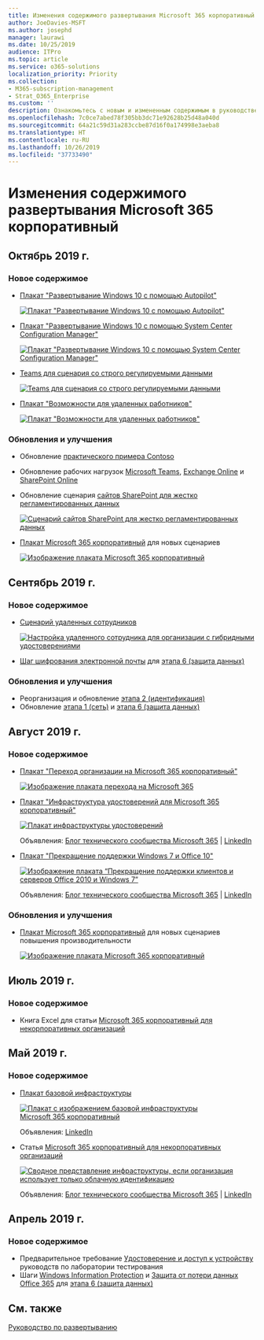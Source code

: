 ```yaml
---
title: Изменения содержимого развертывания Microsoft 365 корпоративный
author: JoeDavies-MSFT
ms.author: josephd
manager: laurawi
ms.date: 10/25/2019
audience: ITPro
ms.topic: article
ms.service: o365-solutions
localization_priority: Priority
ms.collection:
- M365-subscription-management
- Strat_O365_Enterprise
ms.custom: ''
description: Ознакомьтесь с новым и измененным содержимым в руководстве по развертыванию Microsoft 365.
ms.openlocfilehash: 7c0ce7abed78f305bb3dc71e92628b25d48a040d
ms.sourcegitcommit: 64a21c59d31a283ccbe87d16f0a174998e3aeba8
ms.translationtype: HT
ms.contentlocale: ru-RU
ms.lasthandoff: 10/26/2019
ms.locfileid: "37733490"
---
```

# <a name="changes-to-microsoft-365-enterprise-deployment-content"></a>Изменения содержимого развертывания Microsoft 365 корпоративный

## <a name="october-2019"></a>Октябрь 2019 г.

### <a name="new-content"></a>Новое содержимое 

- [Плакат "Развертывание Windows 10 с помощью Autopilot"](windows10-deploy-autopilot.md) 

  [![Плакат "Развертывание Windows 10 с помощью Autopilot"](./media/windows10-deploy-autopilot/windows10-autopilot-flowchart.png)](https://opdhsblobprod04.blob.core.windows.net/contents/d0d41f25ce48460387a79ace64acad6b/d00f8fc01db0b512e4953663c8331588?sv=2015-04-05&sr=b&sig=bfzlEl8SrShCQyj8E2QUf6LJfxlKre6ortODE4qHjrc%3D&st=2019-10-24T22%3A18%3A33Z&se=2019-10-25T22%3A28%3A33Z&sp=r)

- [Плакат "Развертывание Windows 10 с помощью System Center Configuration Manager"](windows10-deploy-inplaceupgrade.md)

  [![Плакат "Развертывание Windows 10 с помощью System Center Configuration Manager"](./media/windows10-deploy-inplaceupgrade/windows10-deployment-config-manager.png)](https://opdhsblobprod04.blob.core.windows.net/contents/d0d41f25ce48460387a79ace64acad6b/810b475c713ebb3ad65d13746940ef91?sv=2015-04-05&sr=b&sig=tKD38RgLAoOCAWJ5ppEbLevBAHk7KHtWrXldy2Jl6mY%3D&st=2019-10-24T22%3A16%3A08Z&se=2019-10-25T22%3A26%3A08Z&sp=r)

- [Teams для сценария со строго регулируемыми данными](secure-teams-highly-regulated-data-scenario.md)

  [![Teams для сценария со строго регулируемыми данными](./media/secure-teams-highly-regulated-data-scenario/secure-team-final.png)](secure-teams-highly-regulated-data-scenario.md)

- [Плакат "Возможности для удаленных работников"](empower-people-to-work-remotely.md#poster)

  [![Плакат "Возможности для удаленных работников"](./media/empower-people-to-work-remotely/empower-remote-workers-poster-half.png)](media/empower-people-to-work-remotely/empower-remote-workers-scenario.pdf) 
 

### <a name="updates-and-enhancements"></a>Обновления и улучшения

- Обновление [практического примера Contoso](contoso-case-study.md)
- Обновление рабочих нагрузок [Microsoft Teams](teams-workload.md), [Exchange Online](exchangeonline-workload.md) и [SharePoint Online](sharepoint-online-onedrive-workload.md)
- Обновление сценария [сайтов SharePoint для жестко регламентированных данных](teams-sharepoint-online-sites-highly-regulated-data.md)
 
  [![Сценарий сайтов SharePoint для жестко регламентированных данных](./media/teams-sharepoint-online-sites-highly-regulated-data/end-to-end-configuration.png)](teams-sharepoint-online-sites-highly-regulated-data.md)

- [Плакат Microsoft 365 корпоративный](microsoft-365-overview.md#get-the-big-picture) для новых сценариев 

  [![Изображение плаката Microsoft 365 корпоративный](./media/m365-poster/m365e-poster.png)](media/m365-poster/Microsoft365Enterprise.pdf)

## <a name="september-2019"></a>Сентябрь 2019 г.

### <a name="new-content"></a>Новое содержимое 

- [Сценарий удаленных сотрудников](empower-people-to-work-remotely.md)

  [![Настройка удаленного сотрудника для организации с гибридными удостоверениями](./media/empower-people-to-work-remotely/remote-workers-hybrid.png)](empower-people-to-work-remotely.md) 
 
- [Шаг шифрования электронной почты](infoprotect-email-encryption.md) для [этапа 6 (защита данных)](infoprotect-infrastructure.md)

### <a name="updates-and-enhancements"></a>Обновления и улучшения

- Реорганизация и обновление [этапа 2 (идентификация)](identity-infrastructure.md)
- Обновление [этапа 1 (сеть)](networking-infrastructure.md) и [этапа 6 (защита данных)](infoprotect-infrastructure.md)

## <a name="august-2019"></a>Август 2019 г.

### <a name="new-content"></a>Новое содержимое 

- [Плакат "Переход организации на Microsoft 365 корпоративный"](migration-microsoft-365-enterprise-workload.md#transition-your-entire-organization)

   [![Изображение плаката перехода на Microsoft 365](./media/deploy-microsoft-365-enterprise/transition-org-to-m365.png)](media/deploy-microsoft-365-enterprise/transition-org-to-m365.pdf)
 
- [Плакат "Инфраструктура удостоверений для Microsoft 365 корпоративный"](identity-infrastructure.md)

  [![Плакат инфраструктуры удостоверений](./media/identity-infrastructure/m365e-identity-arch-poster.png)](media/identity-infrastructure/M365E-ID-Infra.pdf)

  Объявления: [Блог технического сообщества Microsoft 365](https://techcommunity.microsoft.com/t5/Microsoft-365-Blog/Get-the-new-Identity-infrastructure-for-Microsoft-365-Enterprise/ba-p/874941)  |  [LinkedIn](https://www.linkedin.com/pulse/how-can-i-quickly-ramp-up-key-concepts-features-identity-joe-davies/?published=t)


- [Плакат "Прекращение поддержки Windows 7 и Office 10"](migration-microsoft-365-enterprise-workload.md#summary-of-options-for-office-2010-clients-and-servers-and-windows-7)
  
  [![Изображение плаката “Прекращение поддержки клиентов и серверов Office 2010 и Windows 7”](./media/migration-microsoft-365-enterprise-workload/office2010-windows7-end-of-support.png)](media/migration-microsoft-365-enterprise-workload/Office2010Windows7EndOfSupport.pdf)

  Объявления: [Блог технического сообщества Microsoft 365](https://techcommunity.microsoft.com/t5/Microsoft-365-Blog/Move-from-Office-2010-clients-and-servers-and-Windows-7-to/ba-p/846994)  |  [LinkedIn](https://www.linkedin.com/pulse/how-can-microsoft-365-enterprise-help-me-end-support-products-davies/)


### <a name="updates-and-enhancements"></a>Обновления и улучшения

- [Плакат Microsoft 365 корпоративный](microsoft-365-overview.md#get-the-big-picture) для новых сценариев повышения производительности

   [![Изображение плаката Microsoft 365 корпоративный](./media/m365-poster/m365e-poster.png)](media/m365-poster/Microsoft365Enterprise.pdf)

## <a name="july-2019"></a>Июль 2019 г.

### <a name="new-content"></a>Новое содержимое

- Книга Excel для статьи [Microsoft 365 корпоративный для некорпоративных организаций](deploy-foundation-infrastructure-non-enterprises.md#onboarding)

## <a name="may-2019"></a>Май 2019 г.

### <a name="new-content"></a>Новое содержимое

- [Плакат базовой инфраструктуры](deploy-foundation-infrastructure.md#at-a-glance)

  [![Плакат с изображением базовой инфраструктуры Microsoft 365 корпоративный](./media/deploy-foundation-infrastructure/Microsoft365EnterpriseFoundInfra.png)](media/deploy-foundation-infrastructure/Microsoft365EnterpriseFoundInfra.pdf)

  Объявления: [LinkedIn](https://www.linkedin.com/pulse/how-can-i-get-big-picture-microsoft-365-enterprise-joe-davies/)

 
- Статья [Microsoft 365 корпоративный для некорпоративных организаций](deploy-foundation-infrastructure-non-enterprises.md)

  [![Сводное представление инфраструктуры, если организация использует только облачную идентификацию](./media/deploy-foundation-infrastructure-non-enterprises/final-cloud-only-config.png)](deploy-foundation-infrastructure-non-enterprises.md)

  Объявления: [Блог технического сообщества Microsoft 365](https://techcommunity.microsoft.com/t5/Microsoft-365-Blog/Deploy-Microsoft-365-Enterprise-infrastructure-even-if-you-re/ba-p/900012)  |  [LinkedIn](https://www.linkedin.com/pulse/how-do-i-deploy-microsoft-365-enterprise-without-joe-davies/)

## <a name="april-2019"></a>Апрель 2019 г.

### <a name="new-content"></a>Новое содержимое 

- Предварительное требование [Удостоверение и доступ к устройству](identity-device-access-m365-test-environment.md) руководств по лаборатории тестирования
- Шаги [Windows Information Protection](infoprotect-deploy-windows-information-protection.md) и [Защита от потери данных Office 365](infoprotect-data-loss-prevention.md) для [этапа 6 (защита данных)](infoprotect-infrastructure.md)


## <a name="see-also"></a>См. также

[Руководство по развертыванию](deploy-microsoft-365-enterprise.md)
